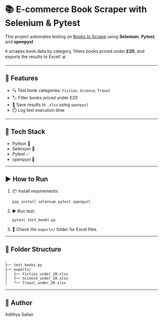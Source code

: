 # 📚 E-commerce Book Scraper with Selenium & Pytest

This project automates testing on [Books to Scrape](http://books.toscrape.com) using **Selenium**, **Pytest**, and **openpyxl**.

It scrapes book data by category, filters books priced under **£20**, and exports the results to Excel! 📊

---

## 🚀 Features

- 🔍 Test book categories: `Fiction`, `Science`, `Travel`
- 🏷️ Filter books priced under £20
- 📄 Save results to `.xlsx` using `openpyxl`
- ⏱️ Log test execution time

---

## 🧰 Tech Stack

- Python 🐍
- Selenium 🔧
- Pytest ✅
- openpyxl 📘

---

## ▶️ How to Run

1. 📦 Install requirements:
   ```bash
   pip install selenium pytest openpyxl
   ```

2. ▶️ Run test:
   ```bash
   pytest test_books.py
   ```

3. 📁 Check the `exports/` folder for Excel files.

---

## 📂 Folder Structure
```bash
.
├── test_books.py
├── exports/
│   ├── Fiction_under_20.xlsx
│   ├── Science_under_20.xlsx
│   └── Travel_under_20.xlsx
```

---

## 📝 Author
Adithya Salian
